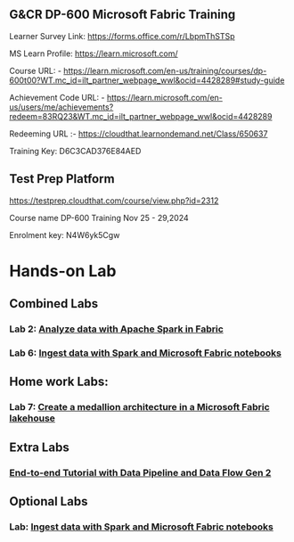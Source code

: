 ## G&CR DP-600 Microsoft Fabric Training


Learner Survey Link:
https://forms.office.com/r/LbpmThSTSp

MS Learn Profile:
https://learn.microsoft.com/


Course URL: -  https://learn.microsoft.com/en-us/training/courses/dp-600t00?WT.mc_id=ilt_partner_webpage_wwl&ocid=4428289#study-guide

Achievement Code URL: - https://learn.microsoft.com/en-us/users/me/achievements?redeem=83RQ23&WT.mc_id=ilt_partner_webpage_wwl&ocid=4428289

Redeeming URL :- https://cloudthat.learnondemand.net/Class/650637

Training Key: D6C3CAD376E84AED


## Test Prep Platform
https://testprep.cloudthat.com/course/view.php?id=2312

Course name  DP-600 Training Nov 25 - 29,2024

Enrolment key: N4W6yk5Cgw

# Hands-on Lab

## Combined Labs

### Lab 2: [Analyze data with Apache Spark in Fabric](https://microsoftlearning.github.io/mslearn-fabric/Instructions/Labs/02-analyze-spark.html)
### Lab 6: [Ingest data with Spark and Microsoft Fabric notebooks](https://microsoftlearning.github.io/mslearn-fabric/Instructions/Labs/10-ingest-notebooks.html)


## Home work Labs:
### Lab 7: [Create a medallion architecture in a Microsoft Fabric lakehouse](https://microsoftlearning.github.io/mslearn-fabric/Instructions/Labs/03b-medallion-lakehouse.html)


## Extra Labs
### [End-to-end Tutorial with Data Pipeline and Data Flow Gen 2](https://learn.microsoft.com/en-us/fabric/data-factory/tutorial-end-to-end-introduction)


## Optional Labs 
### Lab: [Ingest data with Spark and Microsoft Fabric notebooks](https://microsoftlearning.github.io/mslearn-fabric/Instructions/Labs/19-secure-data-access.html)
